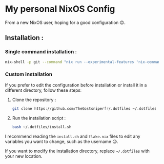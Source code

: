 # My personal NixOS Config 

From a new NixOS user, hoping for a good configuration 😊.

## Installation : 

### Single command installation : 
```bash
nix-shell -p git --command "nix run --experimental-features 'nix-command flakes' github:TheGostsniperfr/.dotfiles"
```

### Custom installation 
If you prefer to edit the configuration before installation or install it in a different directory, follow these steps:

1. Clone the repository : 
    ```bash
    git clone https://github.com/TheGostsniperfr/.dotfiles ~/.dotfiles
    ```
2. Run the installation script :
    ```bash
    bash ~/.dotfiles/install.sh
    ```

I recommend reading the `install.sh` and `flake.nix` files to edit any variables you want to change, such as the username 😉.

If you want to modify the installation directory, replace `~/.dotfiles` with your new location.

